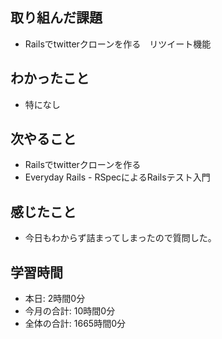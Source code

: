 ## 取り組んだ課題
- Railsでtwitterクローンを作る　リツイート機能
## わかったこと
- 特になし
## 次やること
- Railsでtwitterクローンを作る
- Everyday Rails - RSpecによるRailsテスト入門
## 感じたこと
- 今日もわからず詰まってしまったので質問した。
## 学習時間
- 本日: 2時間0分
- 今月の合計: 10時間0分
- 全体の合計: 1665時間0分
